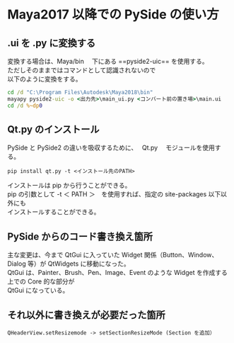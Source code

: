 # Maya2017 以降での PySide の使い方

<!-- SUMMARY: aya2017以降でのPySideの使い方-->

## .ui を .py に変換する

変換する場合は、Maya/bin 　下にある ==pyside2-uic== を使用する。  
ただしそのままではコマンドとして認識されないので  
以下のように変換をする。

```bat
cd /d "C:\Program Files\Autodesk\Maya2018\bin"
mayapy pyside2-uic -o <出力先>\main_ui.py <コンバート前の置き場>\main.ui
cd /d %~dp0
```

## Qt.py のインストール

PySide と PySide2 の違いを吸収するために、　 Qt.py 　モジュールを使用する。

```
pip install qt.py -t <インストール先のPATH>
```

インストールは pip から行うことができる。  
pip の引数として -t ＜ PATH ＞　を使用すれば、指定の site-packages 以下以外にも  
インストールすることができる。

## PySide からのコード書き換え箇所

主な変更は、今まで QtGui に入っていた Widget 関係（Button、Window、Dialog 等）が QtWidgets に移動になった。  
QtGui は、Painter、Brush、Pen、Image、Event のような Widget を作成する上での Core 的な部分が  
QtGui になっている。

## それ以外に書き換えが必要だった箇所

```
QHeaderView.setResizemode -> setSectionResizeMode (Section を追加）
```
